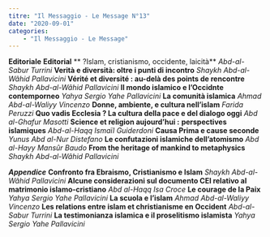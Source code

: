 ```yaml
---
titre: "Il Messaggio - Le Message N°13"
date: "2020-09-01"
categories:
    - "Il Messaggio - Le Message"
---
```



**Editoriale**
**Editorial**
** ?Islam, cristianismo, occidente, laicità**
*Abd-al-Sabur Turrini*
**Verità e diversità: oltre i punti di incontro**
*Shaykh Abd-al-Wâhid Pallavicini*
**Vérité et diversité : au-delà des points de rencontre**
*Shaykh Abd-al-Wâhid Pallavicini*
**Il mondo islamico e l’Occidnte contemporneo**
*Yahya Sergio Yahe Pallavicini*
**La comunità islamica**
*Ahmad Abd-al-Waliyy Vincenzo*
**Donne, ambiente, e cultura nell’islam**
*Farida Peruzzi*
**Quo vadis Ecclesia ? La cultura della pace e del dialogo oggi**
*Abd al-Ghafur Masotti*
**Science et religion aujourd’hui :**
**perspectives islamiques**
*Abd-al-Haqq Ismaïl Guiderdoni*
**Causa Prima e cause seconde**
*Yunus Abd al-Nur Distefano*
**Le confutazioni islamiche dell’atomismo**
*Abd al-Hayy Mansûr Baudo*
**From the heritage of mankind to metaphysics**
*Shaykh Abd-al-Wâhid Pallavicini*

***Appendice***
**Confronto fra Ebraismo, Cristianismo e Islam**
*Shaykh Abd-al-Wâhid Pallavicini*
**Alcune considerazioni sul documento CEI relativo al matrimonio islamo-cristiano**
*Abd al-Haqq Isa Croce*
**Le courage de la Paix**
*Yahya Sergio Yahe Pallavicini*
**La scuola e l’islam**
*Ahmad Abd-al-Waliyy Vincenzo*
**Les relations entre islam et christianisme en Occident**
*Abd-al-Sabur Turrini*
**La testimonianza islamica e il proselitismo islamista**
*Yahya Sergio Yahe Pallavicini*
